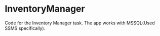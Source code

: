 # InventoryManager
Code for the Inventory Manager task. The app works with MSSQL(Used SSMS specifically).
